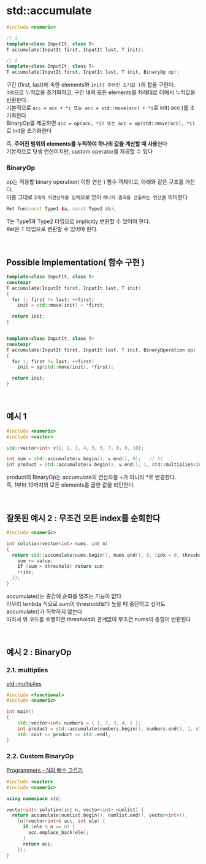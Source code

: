 # std::accumulate
``` cpp
#include <numeric>

// 1.
template<class InputIt, class T>
T accumulate(InputIt first, InputIt last, T init);

// 2.
template<class InputIt, class T>
T accumulate(InputIt first, InputIt last, T init, BinaryOp op);
```
구간 [first, last)에 속한 elements와 `init( 주어진 초기값 )`의 합을 구한다.   
init으로 누적값을 초기화하고, 구간 내의 모든 elements를 차례대로 더해서 누적값을 반환한다.   
기본적으로 `acc = acc + *i 또는 acc = std::move(acc) + *i`로 init( acc )를 초기화한다   
BinaryOp를 제공하면 `acc = op(acc, *i) 또는 acc = op(std::move(acc), *i)`로 init을 초기화한다   

즉, **주어진 범위의 elements를 누적하여 하나의 값을 계산할 때 사용**한다   
기본적으로 덧셈 연산이지만, custom operator를 제공할 수 있다   


### BinaryOp
op는 적용할 binary operation( 이항 연산 ) 함수 객체이고, 아래와 같은 구조를 가진다.<br>
이름 그대로 `2개의 피연산자를 입력`으로 받아 `하나의 결과를 산출하는 연산`을 의미한다<br>
``` cpp
Ret fun(const Type1 $a, const Type2 &b);
```
T는 Type1과 Type2 타입으로 implicitly 변환할 수 있어야 한다. </br>
Ret은 T 타입으로 변환할 수 있어야 한다.</br>

</br>

## Possible Implementation( 함수 구현 )
``` cpp
template<class InputIt, class T>
constexpr
T accumulate(InputIt first, InputIt last, T init)
{
  for (; first != last; ++first)
    init = std::move(init) + *first;

  return init;
}


template<class InputIt, class T>
constexpr
T accumulate(InputIt first, InputIt last, T init, BinaryOperation op)
{
  for (; first != last; ++first)
    init = op(std::move(init), *first);

  return init;
}
```

</br>

## 예시 1
``` cpp
#include <numeric>
#include <vector>

std::vector<int> v{1, 2, 3, 4, 5, 6, 7, 8, 9, 10};

int sum = std::accumulate(v.begin(), v.end(), 0);   // 55
int product = std::accumulate(v.begin(), v.end(), 1, std::multiplies<int>());  // 362880
```
product의 BinaryOp는 accumulate의 연산자를 +가 아니라 *로 변경한다. </br>
즉, 1부터 10까지의 모든 elements를 곱한 값을 리턴한다.

<br>

## 잘못된 예시 2 : 무조건 모든 index를 순회한다
```cpp
#include <numeric>

int solution(vector<int> nums. int n) 
{
  return std::accumulate(nums.begin(), nums.end(), 0, [idx = 0, threshold = n](int sum, int value) {
    sum += value;
    if (sum > threshold) return sum;
    ++idx;
  });
}
```
accumulate()는 중간에 순회를 멈추는 기능이 없다<br>
아무리 lambda 식으로 sum이 threshold보다 높을 때 중단하고 싶어도 accumulate()가 허락하지 않는다<br>
따라서 위 코드를 수행하면 threshold와 관계없이 무조건 nums의 총합이 반환된다<br>

<br>

## 예시 2 : BinaryOp
### 2.1. multiplies
[std::multiplies](std_multiplies.md) <br>
```cpp
#include <functional>
#include <numeric>

int main()
{
	std::vector<int> numbers = { 1, 2, 3, 4, 5 };
	int product = std::accumulate(numbers.begin(), numbers.end(), 1, std::multiplies<int>());
	std::cout << product << std::endl;
}
```

### 2.2. Custom BinaryOp
[Programmers - N의 배수 고르기](/1_Algorithm/Programmers/240921_n의배수고르기.md)   
```cpp
#include <vector>
#include <numeric>

using namespace std;

vector<int> solution(int n, vector<int> numlist) {
  return accumulate(numlist.begin(), numlist.end(), vector<int>(),
    [n](vector<int>& acc, int ele) {
      if (ele % n == 0) {
        acc.emplace_back(ele);
      }
      return acc;
    });
}
```
